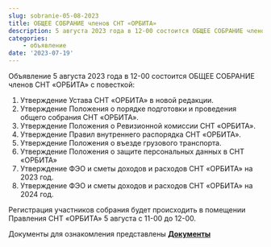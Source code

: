 ```yaml
---
slug: sobranie-05-08-2023
title: ОБЩЕЕ СОБРАНИЕ членов СНТ «ОРБИТА»
description: 5 августа 2023 года в 12-00 состоится ОБЩЕЕ СОБРАНИЕ членов СНТ «ОРБИТА»
categories:
    - объявление
date: '2023-07-19'
---
```


Объявление
5 августа 2023 года в 12-00
состоится ОБЩЕЕ СОБРАНИЕ членов СНТ «ОРБИТА»
с повесткой:


1. Утверждение Устава СНТ «ОРБИТА» в новой редакции.
2. Утверждение Положения о порядке подготовки и проведения общего собрания СНТ «ОРБИТА».
3. Утверждение Положения о Ревизионной комиссии СНТ «ОРБИТА».
4. Утверждение Правил внутреннего распорядка СНТ «ОРБИТА».
5. Утверждение Положения о въезде грузового транспорта.
6. Утверждение Положения о защите персональных данных в СНТ «ОРБИТА»
7. Утверждение ФЭО и сметы доходов и расходов СНТ «ОРБИТА» на 2023 год.
8. Утверждение ФЭО и сметы доходов и расходов СНТ «ОРБИТА» на 2024 год.



Регистрация участников собрания будет
происходить в помещении Правления СНТ
«ОРБИТА» 5 августа с 11-00 до 12-00.


Документы для ознакомления представлены __[Документы](/documents)__